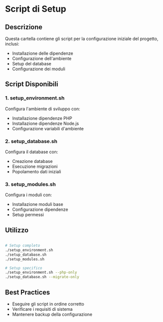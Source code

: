 # Script di Setup

## Descrizione
Questa cartella contiene gli script per la configurazione iniziale del progetto, inclusi:
- Installazione delle dipendenze
- Configurazione dell'ambiente
- Setup del database
- Configurazione dei moduli

## Script Disponibili

### 1. setup_environment.sh
Configura l'ambiente di sviluppo con:
- Installazione dipendenze PHP
- Installazione dipendenze Node.js
- Configurazione variabili d'ambiente

### 2. setup_database.sh
Configura il database con:
- Creazione database
- Esecuzione migrazioni
- Popolamento dati iniziali

### 3. setup_modules.sh
Configura i moduli con:
- Installazione moduli base
- Configurazione dipendenze
- Setup permessi

## Utilizzo

```bash

# Setup completo
./setup_environment.sh
./setup_database.sh
./setup_modules.sh

# Setup specifico
./setup_environment.sh --php-only
./setup_database.sh --migrate-only
```

## Best Practices
- Eseguire gli script in ordine corretto
- Verificare i requisiti di sistema
- Mantenere backup della configurazione 
